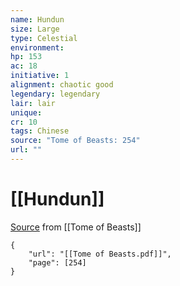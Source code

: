 ```yaml
---
name: Hundun
size: Large
type: Celestial
environment: 
hp: 153
ac: 18
initiative: 1
alignment: chaotic good
legendary: legendary
lair: lair
unique: 
cr: 10
tags: Chinese
source: "Tome of Beasts: 254"
url: ""
---
```

# [[Hundun]]

[Source](zotero://open-pdf/library/items/ULEQWHJM?page=254) from [[Tome of Beasts]]

```pdf
{
	"url": "[[Tome of Beasts.pdf]]",
	"page": [254]
}
```

